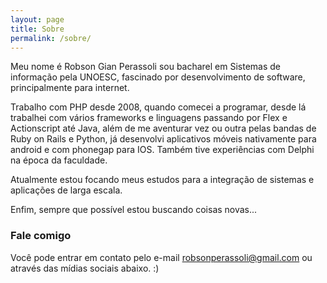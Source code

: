 ```yaml
---
layout: page
title: Sobre
permalink: /sobre/
---
```


Meu nome é Robson Gian Perassoli sou bacharel em Sistemas de informação pela UNOESC, fascinado por desenvolvimento de software, principalmente para internet. 

Trabalho com PHP desde 2008, quando comecei a programar, desde lá trabalhei com vários frameworks e linguagens passando por Flex e Actionscript até Java, além de me aventurar vez ou outra pelas bandas de Ruby on Rails e Python, já desenvolvi aplicativos móveis nativamente para android e com phonegap para IOS. Também tive experiências com Delphi na época da faculdade. 

Atualmente estou focando meus estudos para a integração de sistemas e aplicações de larga escala.

Enfim, sempre que possível estou buscando coisas novas...

### Fale comigo
Você pode entrar em contato pelo e-mail [robsonperassoli@gmail.com](mailto:robsonperassoli@gmail.com) ou através das mídias sociais abaixo. :)
